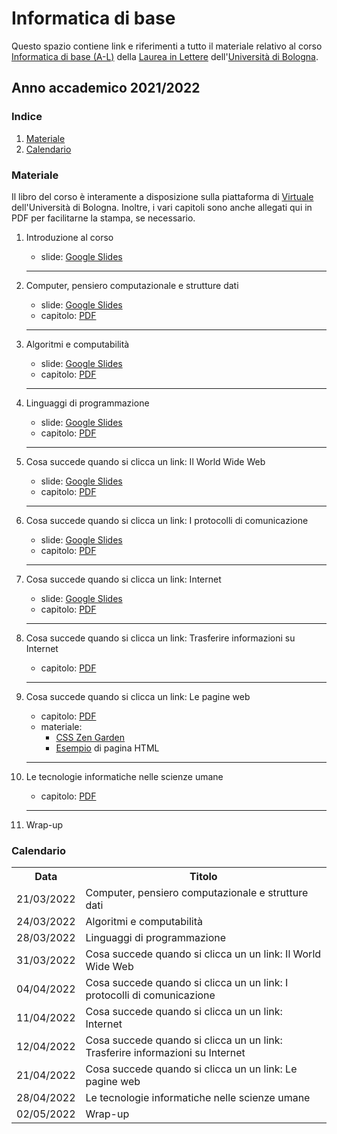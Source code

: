 # Informatica di base

Questo spazio contiene link e riferimenti a tutto il materiale relativo al corso [Informatica di base (A-L)](https://www.unibo.it/it/didattica/insegnamenti/insegnamento/2021/458983) della [Laurea in Lettere](https://corsi.unibo.it/laurea/lettere) dell'[Università di Bologna](http://www.unibo.it).


## Anno accademico 2021/2022

### Indice

1. [Materiale](#materiale)
2. [Calendario](#calendario)

### Materiale

Il libro del corso è interamente a disposizione sulla piattaforma di [Virtuale](https://virtuale.unibo.it) dell'Università di Bologna. Inoltre, i vari capitoli sono anche allegati qui in PDF per facilitarne la stampa, se necessario.

1. Introduzione al corso
   * slide: [Google Slides](https://tinyurl.com/bi1819-00)
   <hr />
   
2. Computer, pensiero computazionale e strutture dati
   * slide: [Google Slides](https://tinyurl.com/bi1819-01)
   * capitolo: [PDF](https://basic-inf.github.io/2021-2022/chapters/01.pdf)
   <hr />

3. Algoritmi e computabilità
   * slide: [Google Slides](https://tinyurl.com/bi1819-02)
   * capitolo: [PDF](https://basic-inf.github.io/2021-2022/chapters/02.pdf)
   <hr />

4. Linguaggi di programmazione
   * slide: [Google Slides](https://tinyurl.com/bi1819-03)
   * capitolo: [PDF](https://basic-inf.github.io/2021-2022/chapters/03.pdf)
   <hr />

5. Cosa succede quando si clicca un link: Il World Wide Web
   * slide: [Google Slides](https://tinyurl.com/bi1819-04)
   * capitolo: [PDF](https://basic-inf.github.io/2021-2022/chapters/04.pdf)
   <hr />

6. Cosa succede quando si clicca un link: I protocolli di comunicazione
   * slide: [Google Slides](https://tinyurl.com/bi1819-05)
   * capitolo: [PDF](https://basic-inf.github.io/2021-2022/chapters/05.pdf)
   <hr />

7. Cosa succede quando si clicca un link: Internet
   * slide: [Google Slides](https://tinyurl.com/bi1819-06)
   * capitolo: [PDF](https://basic-inf.github.io/2021-2022/chapters/06.pdf)
   <hr />

8. Cosa succede quando si clicca un link: Trasferire informazioni su Internet
   * capitolo: [PDF](https://basic-inf.github.io/2021-2022/chapters/07.pdf)
   <hr />

9. Cosa succede quando si clicca un link: Le pagine web
   * capitolo: [PDF](https://basic-inf.github.io/2021-2022/chapters/08.pdf)
   * materiale:
     * [CSS Zen Garden](http://www.csszengarden.com/)
     * [Esempio](https://basic-inf.github.io/2021-2022/material/example.html) di pagina HTML
   <hr />

10. Le tecnologie informatiche nelle scienze umane
    * capitolo: [PDF](https://basic-inf.github.io/2021-2022/chapters/09.pdf)
    <hr />

11. Wrap-up
    <br />


   

### Calendario

<table>
    <tr><th>Data</th><th>Titolo</th></tr>
    <tr><td>21/03/2022</td><td>Computer, pensiero computazionale e strutture dati</td></tr>
    <tr><td>24/03/2022</td><td>Algoritmi e computabilità</td></tr>
    <tr><td>28/03/2022</td><td>Linguaggi di programmazione</td></tr>
    <tr><td>31/03/2022</td><td>Cosa succede quando si clicca un un link: Il World Wide Web</td></tr>
    <tr><td>04/04/2022</td><td>Cosa succede quando si clicca un un link: I protocolli di comunicazione</td></tr>
    <tr><td>11/04/2022</td><td>Cosa succede quando si clicca un un link: Internet</td></tr>
    <tr><td>12/04/2022</td><td>Cosa succede quando si clicca un un link: Trasferire informazioni su Internet</td></tr>
    <tr><td>21/04/2022</td><td>Cosa succede quando si clicca un un link: Le pagine web</td></tr>
    <tr><td>28/04/2022</td><td>Le tecnologie informatiche nelle scienze umane</td></tr>
    <tr><td>02/05/2022</td><td>Wrap-up</td></tr>
</table>
    

